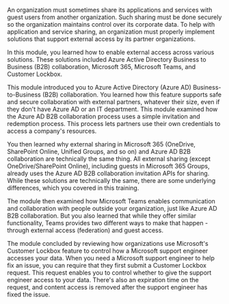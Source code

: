 An organization must sometimes share its applications and services with guest users from another organization. Such sharing must be done securely so the organization maintains control over its corporate data. To help with application and service sharing, an organization must properly implement solutions that support external access by its partner organizations.

In this module, you learned how to enable external access across various solutions. These solutions included Azure Active Directory Business to Business (B2B) collaboration, Microsoft 365, Microsoft Teams, and Customer Lockbox.

This module introduced you to Azure Active Directory (Azure AD) Business-to-Business (B2B) collaboration. You learned how this feature supports safe and secure collaboration with external partners, whatever their size, even if they don't have Azure AD or an IT department. This module examined how the Azure AD B2B collaboration process uses a simple invitation and redemption process. This process lets partners use their own credentials to access a company's resources.

You then learned why external sharing in Microsoft 365 (OneDrive, SharePoint Online, Unified Groups, and so on) and Azure AD B2B collaboration are technically the same thing. All external sharing (except OneDrive/SharePoint Online), including guests in Microsoft 365 Groups, already uses the Azure AD B2B collaboration invitation APIs for sharing. While these solutions are technically the same, there are some underlying differences, which you covered in this training.

The module then examined how Microsoft Teams enables communication and collaboration with people outside your organization, just like Azure AD B2B collaboration. But you also learned that while they offer similar functionality, Teams provides two different ways to make that happen - through external access (federation) and guest access.

The module concluded by reviewing how organizations use Microsoft's Customer Lockbox feature to control how a Microsoft support engineer accesses your data. When you need a Microsoft support engineer to help fix an issue, you can require that they first submit a Customer Lockbox request. This request enables you to control whether to give the support engineer access to your data. There's also an expiration time on the request, and content access is removed after the support engineer has fixed the issue.

